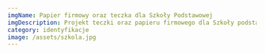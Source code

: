 ```yaml
---
imgName: Papier firmowy oraz teczka dla Szkoły Podstawowej
imgDescription: Projekt teczki oraz papieru firmowego dla Szkoły podstawowej
category: identyfikacje
image: /assets/szkola.jpg
---
```

